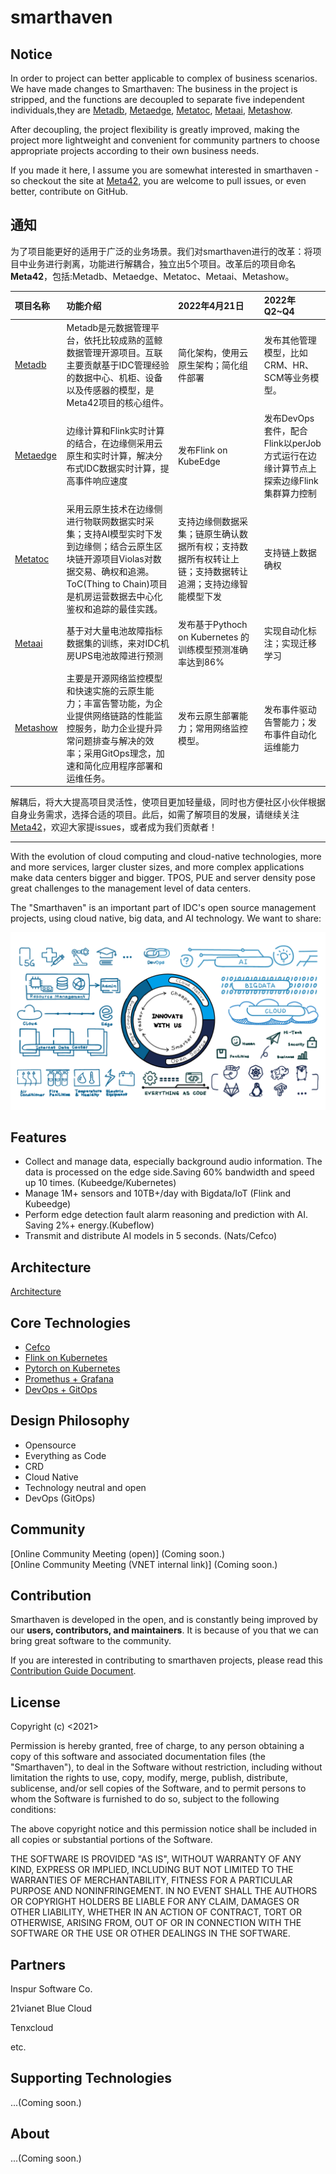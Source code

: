 # smarthaven

## Notice
In order to project can better applicable to complex of business scenarios. We have made changes to Smarthaven:
The business in the project is stripped, and the functions are decoupled to separate five independent individuals,they are [Metadb](https://github.com/vmeta42/metadb), [Metaedge](https://github.com/vmeta42/metaedg), [Metatoc](https://github.com/vmeta42/metato), [Metaai](https://github.com/vmeta42/metaai), [Metashow](https://github.com/vmeta42/metashow).

After decoupling, the project flexibility is greatly improved, making the project more lightweight and convenient for community partners to choose appropriate projects according to their own business needs.

If you made it here, I assume you are somewhat interested in smarthaven - so checkout the site at [Meta42,](https://github.com/vmeta42) you are welcome to pull issues, or even better, contribute on GitHub.

## 通知
为了项目能更好的适用于广泛的业务场景。我们对smarthaven进行的改革：将项目中业务进行剥离，功能进行解耦合，独立出5个项目。改革后的项目命名**Meta42**，包括:Metadb、Metaedge、Metatoc、Metaai、Metashow。

| 项目名称                                         | 功能介绍                                                                                                                                                                              | 2022年4月21日                                                                                    | 2022年Q2~Q4                                                                   |
| :---------------------------------------------- | :----------------------------------------------------------------------------------------------------------------------------------------------------------------------------------- | :---------------------------------------------------------------------------------------------- | :---------------------------------------------------------------------------- |
| [Metadb](https://github.com/vmeta42/metadb)     | Metadb是元数据管理平台，依托比较成熟的蓝鲸数据管理开源项目。互联主要贡献基于IDC管理经验的数据中心、机柜、设备以及传感器的模型，是Meta42项目的核心组件。                                          | 简化架构，使用云原生架构；简化组件部署                                                             | 发布其他管理模型，比如CRM、HR、SCM等业务模型。                                   |
| [Metaedge](https://github.com/vmeta42/metaedge) | 边缘计算和Flink实时计算的结合，在边缘侧采用云原生和实时计算，解决分布式IDC数据实时计算，提高事件响应速度                                                                                      | 发布Flink on KubeEdge                                                                           | 发布DevOps套件，配合Flink以perJob方式运行在边缘计算节点上探索边缘Flink集群算力控制 |
| [Metatoc](https://github.com/vmeta42/metatoc)   | 采用云原生技术在边缘侧进行物联网数据实时采集；支持AI模型实时下发到边缘侧；结合云原生区块链开源项目Violas对数据交易、确权和追溯。ToC(Thing to Chain)项目是机房运营数据去中心化鉴权和追踪的最佳实践。 | 支持边缘侧数据采集；链原生确认数据所有权；支持数据所有权转让上链；支持数据转让追溯；支持边缘智能模型下发 | 支持链上数据确权                                                               |
| [Metaai](https://github.com/vmeta42/metaai)     | 基于对大量电池故障指标数据集的训练，来对IDC机房UPS电池故障进行预测                                                                                                                         | 发布基于Pythoch on Kubernetes 的训练模型预测准确率达到86%                                          | 实现自动化标注；实现迁移学习                                                    |
| [Metashow](https://github.com/vmeta42/metashow) | 主要是开源网络监控模型和快速实施的云原生能力；丰富告警功能，为企业提供网络链路的性能监控服务，助力企业提升异常问题排查与解决的效率；采用GitOps理念，加速和简化应用程序部署和运维任务。               | 发布云原生部署能力；常用网络监控模型。                                                             | 发布事件驱动告警能力；发布事件自动化运维能力                                      |

 解耦后，将大大提高项目灵活性，使项目更加轻量级，同时也方便社区小伙伴根据自身业务需求，选择合适的项目。此后，如需了解项目的发展，请继续关注[Meta42](https://github.com/vmeta42)，欢迎大家提issues，或者成为我们贡献者！

---

With the evolution of cloud computing and cloud-native technologies, more and more services, larger cluster sizes, and more complex applications make data centers bigger and bigger. TPOS, PUE and server density pose great challenges to the management level of data centers. 

The "Smarthaven" is an important part of IDC's open source management projects, using cloud native, big data, and AI technology. We want to share:

<img alt="Cloud Native IDC" src="docs/img/Cloud_Native_IDC.png">

## Features
* Collect and manage data, especially background audio information. The data is processed on the edge side.Saving 60% bandwidth and speed up 10 times. (Kubeedge/Kubernetes)
* Manage 1M+ sensors and 10TB+/day with Bigdata/IoT (Flink and Kubeedge)
* Perform edge detection fault alarm reasoning and prediction with AI. Saving 2%+ energy.(Kubeflow)
* Transmit and distribute AI models in 5 seconds. (Nats/Cefco)

## Architecture
[Architecture](docs/architecture.md) 

## Core Technologies
* [Cefco](cefco) 
* [Flink on Kubernetes](flinkonk8s)
* [Pytorch on Kubernetes](pytorchonk8s)
* [Promethus + Grafana](monitoring)
* [DevOps + GitOps](devgitops)

## Design Philosophy
* Opensource
* Everything as Code
* CRD
* Cloud Native
* Technology neutral and open
* DevOps (GitOps)

## Community
[Online Community Meeting (open)] (Coming soon.)  
[Online Community Meeting (VNET internal link)] (Coming soon.)  

## Contribution
Smarthaven is developed in the open, and is constantly being improved by our **users, contributors, and maintainers**. It is because of you that we can bring great software to the community.

If you are interested in contributing to smarthaven projects, please read this [Contribution Guide Document](CONTRIBUTING.md). 

## License
Copyright (c) <2021> <VNET Group>

Permission is hereby granted, free of charge, to any person obtaining a copy
of this software and associated documentation files (the "Smarthaven"), to deal
in the Software without restriction, including without limitation the rights
to use, copy, modify, merge, publish, distribute, sublicense, and/or sell
copies of the Software, and to permit persons to whom the Software is
furnished to do so, subject to the following conditions:

The above copyright notice and this permission notice shall be included in all
copies or substantial portions of the Software.

THE SOFTWARE IS PROVIDED "AS IS", WITHOUT WARRANTY OF ANY KIND, EXPRESS OR
IMPLIED, INCLUDING BUT NOT LIMITED TO THE WARRANTIES OF MERCHANTABILITY,
FITNESS FOR A PARTICULAR PURPOSE AND NONINFRINGEMENT. IN NO EVENT SHALL THE
AUTHORS OR COPYRIGHT HOLDERS BE LIABLE FOR ANY CLAIM, DAMAGES OR OTHER
LIABILITY, WHETHER IN AN ACTION OF CONTRACT, TORT OR OTHERWISE, ARISING FROM,
OUT OF OR IN CONNECTION WITH THE SOFTWARE OR THE USE OR OTHER DEALINGS IN THE
SOFTWARE.

## Partners
Inspur Software Co.

21vianet Blue Cloud

Tenxcloud

etc.

## Supporting Technologies
...(Coming soon.)

## About
...(Coming soon.)
